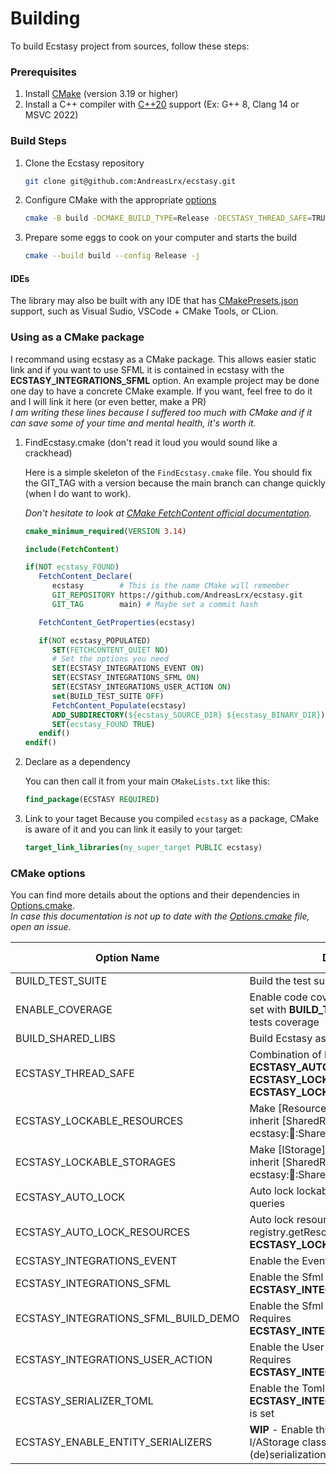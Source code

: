 # Building

To build Ecstasy project from sources, follow these steps:

### Prerequisites

1. Install [CMake](https://cmake.org/resources/) (version 3.19 or higher)
2. Install a C++ compiler with [C++20](https://en.cppreference.com/w/cpp/20) support (Ex: G++ 8, Clang 14 or MSVC 2022)

### Build Steps

1. Clone the Ecstasy repository

   ```sh
   git clone git@github.com:AndreasLrx/ecstasy.git
   ```

2. Configure CMake with the appropriate [options](#cmake-options)

   ```sh
   cmake -B build -DCMAKE_BUILD_TYPE=Release -DECSTASY_THREAD_SAFE=TRUE
   ```

3. Prepare some eggs to cook on your computer and starts the build

   ```sh
   cmake --build build --config Release -j
   ```

#### IDEs

The library may also be built with any IDE that has [CMakePresets.json](/CMakePresets.json) support, such as Visual Sudio, VSCode + CMake Tools, or CLion.

### Using as a CMake package

I recommand using ecstasy as a CMake package. This allows easier static link and if you want to use SFML it is contained in ecstasy with the **ECSTASY_INTEGRATIONS_SFML** option.
An example project may be done one day to have a concrete CMake example. If you want, feel free to do it and I will link it here (or even better, make a PR)
<br>
_I am writing these lines because I suffered too much with CMake and if it can save some of your time and mental health, it's worth it._

1. FindEcstasy.cmake (don't read it loud you would sound like a crackhead)

   Here is a simple skeleton of the `FindEcstasy.cmake` file. You should fix the GIT_TAG with a version because the main branch can change quickly (when I do want to work).
   <br>

   _Don't hesitate to look at [CMake FetchContent official documentation](https://cmake.org/cmake/help/latest/module/FetchContent.html)._

   ```cmake
   cmake_minimum_required(VERSION 3.14)

   include(FetchContent)

   if(NOT ecstasy_FOUND)
      FetchContent_Declare(
         ecstasy        # This is the name CMake will remember
         GIT_REPOSITORY https://github.com/AndreasLrx/ecstasy.git
         GIT_TAG        main) # Maybe set a commit hash

      FetchContent_GetProperties(ecstasy)

      if(NOT ecstasy_POPULATED)
         SET(FETCHCONTENT_QUIET NO)
         # Set the options you need
         SET(ECSTASY_INTEGRATIONS_EVENT ON)
         SET(ECSTASY_INTEGRATIONS_SFML ON)
         SET(ECSTASY_INTEGRATIONS_USER_ACTION ON)
         set(BUILD_TEST_SUITE OFF)
         FetchContent_Populate(ecstasy)
         ADD_SUBDIRECTORY(${ecstasy_SOURCE_DIR} ${ecstasy_BINARY_DIR})
         SET(ecstasy_FOUND TRUE)
      endif()
   endif()
   ```

2. Declare as a dependency

   You can then call it from your main `CMakeLists.txt` like this:

   ```cmake
   find_package(ECSTASY REQUIRED)
   ```

3. Link to your taget
   Because you compiled `ecstasy` as a package, CMake is aware of it and you can link it easily to your target:

   ```cmake
   target_link_libraries(my_super_target PUBLIC ecstasy)
   ```

### CMake options

You can find more details about the options and their dependencies in [Options.cmake](/cmake/Options.cmake). <br>
_In case this documentation is not up to date with the [Options.cmake](/cmake/Options.cmake) file, open an issue._

| Option Name                          | Description                                                                                                                             | Default Value |
| ------------------------------------ | --------------------------------------------------------------------------------------------------------------------------------------- | ------------- |
| BUILD_TEST_SUITE                     | Build the test suite along the ecstasy code                                                                                             | OFF           |
| ENABLE_COVERAGE                      | Enable code coverage tracking. Must be set with **BUILD_TEST_SUITE** to have the tests coverage                                         | OFF           |
| BUILD_SHARED_LIBS                    | Build Ecstasy as shared libaries                                                                                                        | OFF           |
| ECSTASY_THREAD_SAFE                  | Combination of **ECSTASY_AUTO_LOCK**, **ECSTASY_AUTO_LOCK_RESOURCES**, **ECSTASY_LOCKABLE_RESOURCES** and **ECSTASY_LOCKABLE_STORAGES** | OFF           |
| ECSTASY_LOCKABLE_RESOURCES           | Make [Resource](@ref ecstasy::Resource) inherit [SharedRecursiveMutex](@ref ecstasy::thread::SharedRecursiveMutex)                      | OFF           |
| ECSTASY_LOCKABLE_STORAGES            | Make [IStorage](@ref ecstasy::IStorage) inherit [SharedRecursiveMutex](@ref ecstasy::thread::SharedRecursiveMutex)                      | OFF           |
| ECSTASY_AUTO_LOCK                    | Auto lock lockable queryables in registry queries                                                                                       | OFF           |
| ECSTASY_AUTO_LOCK_RESOURCES          | Auto lock resources with registry.getResource. Requires **ECSTASY_LOCKABLE_RESOURCES**                                                  | OFF           |
| ECSTASY_INTEGRATIONS_EVENT           | Enable the Event integration                                                                                                            | OFF           |
| ECSTASY_INTEGRATIONS_SFML            | Enable the Sfml integration. Requires **ECSTASY_INTEGRATIONS_EVENT**                                                                    | OFF           |
| ECSTASY_INTEGRATIONS_SFML_BUILD_DEMO | Enable the Sfml integration demos. Requires **ECSTASY_INTEGRATIONS_SFML**                                                               | OFF           |
| ECSTASY_INTEGRATIONS_USER_ACTION     | Enable the User Actions integration. Requires **ECSTASY_INTEGRATIONS_EVENT**                                                            | OFF           |
| ECSTASY_SERIALIZER_TOML              | Enable the Toml Serializer. Force set if **ECSTASY_INTEGRATIONS_USER_ACTION** is set                                                    | OFF           |
| ECSTASY_ENABLE_ENTITY_SERIALIZERS    | **WIP** - Enable the serialization methods in I/AStorage classes. This allows easy entity (de)serialization.                            | OFF           |
